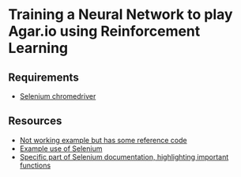 # Training a Neural Network to play Agar.io using Reinforcement Learning

## Requirements
* [Selenium chromedriver](https://sites.google.com/a/chromium.org/chromedriver/downloads)

## Resources
* [Not working example but has some reference code](https://botfather.io/docs/wizard/simple-agario-bot-tutorial/)
* [Example use of Selenium](https://automatetheboringstuff.com/chapter11/)
* [Specific part of Selenium documentation, highlighting important functions](https://selenium.dev/selenium/docs/api/py/webdriver_remote/selenium.webdriver.remote.webdriver.html?highlight=get_screenshot#selenium.webdriver.remote.webdriver.WebDriver.get_screenshot_as_file)
